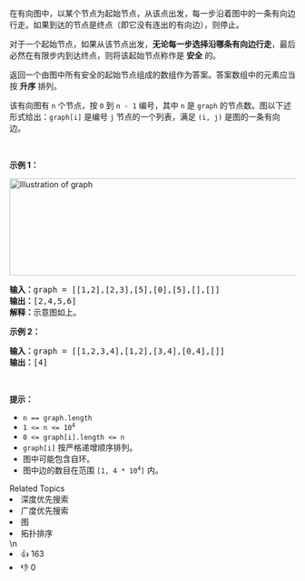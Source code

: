 <p>在有向图中，以某个节点为起始节点，从该点出发，每一步沿着图中的一条有向边行走。如果到达的节点是终点（即它没有连出的有向边），则停止。</p>

<p>对于一个起始节点，如果从该节点出发，<strong>无论每一步选择沿哪条有向边行走</strong>，最后必然在有限步内到达终点，则将该起始节点称作是 <strong>安全</strong> 的。</p>

<p>返回一个由图中所有安全的起始节点组成的数组作为答案。答案数组中的元素应当按 <strong>升序</strong> 排列。</p>

<p>该有向图有 <code>n</code> 个节点，按 <code>0</code> 到 <code>n - 1</code> 编号，其中 <code>n</code> 是&nbsp;<code>graph</code>&nbsp;的节点数。图以下述形式给出：<code>graph[i]</code> 是编号 <code>j</code> 节点的一个列表，满足 <code>(i, j)</code> 是图的一条有向边。</p>

<p>&nbsp;</p>

<div class="original__bRMd">
<div>
<p><strong>示例 1：</strong></p>
<img alt="Illustration of graph" src="https://s3-lc-upload.s3.amazonaws.com/uploads/2018/03/17/picture1.png" style="height: 171px; width: 600px;" />
<pre>
<strong>输入：</strong>graph = [[1,2],[2,3],[5],[0],[5],[],[]]
<strong>输出：</strong>[2,4,5,6]
<strong>解释：</strong>示意图如上。
</pre>

<p><strong>示例 2：</strong></p>

<pre>
<strong>输入：</strong>graph = [[1,2,3,4],[1,2],[3,4],[0,4],[]]
<strong>输出：</strong>[4]
</pre>

<p>&nbsp;</p>

<p><strong>提示：</strong></p>

<ul>
	<li><code>n == graph.length</code></li>
	<li><code>1 &lt;= n &lt;= 10<sup>4</sup></code></li>
	<li><code>0 &lt;= graph[i].length &lt;= n</code></li>
	<li><code>graph[i]</code> 按严格递增顺序排列。</li>
	<li>图中可能包含自环。</li>
	<li>图中边的数目在范围 <code>[1, 4 * 10<sup>4</sup>]</code> 内。</li>
</ul>
</div>
</div>
<div><div>Related Topics</div><div><li>深度优先搜索</li><li>广度优先搜索</li><li>图</li><li>拓扑排序</li></div></div>\n<div><li>👍 163</li><li>👎 0</li></div>